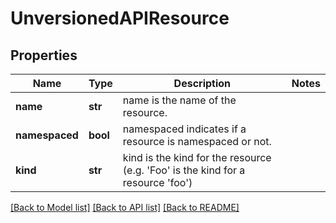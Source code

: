 # UnversionedAPIResource

## Properties
Name | Type | Description | Notes
------------ | ------------- | ------------- | -------------
**name** | **str** | name is the name of the resource. | 
**namespaced** | **bool** | namespaced indicates if a resource is namespaced or not. | 
**kind** | **str** | kind is the kind for the resource (e.g. &#39;Foo&#39; is the kind for a resource &#39;foo&#39;) | 

[[Back to Model list]](../README.md#documentation-for-models) [[Back to API list]](../README.md#documentation-for-api-endpoints) [[Back to README]](../README.md)


